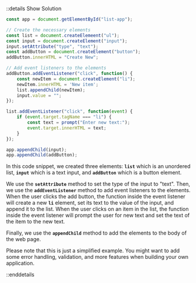 ::details Show Solution

```javascript
const app = document.getElementById("list-app");

// Create the necessary elements
const list = document.createElemeent("ul");
const input = document.createElement("input");
input.setAttribute("type", "text");
const addButton = document.createElement("button");
addButton.innerHTML = "Create New";

// Add event listeners to the elements
addButton.addEventListener("click", function() {
    const newItem = document.createElement("li");
    newItem.innerHTML = 'New item';
    list.appendChild(newItem);
    input.value = "";
});

list.addEventListener("click", function(event) {
    if (event.target.tagName === "li") {
        const text = prompt("Enter new text:");
        event.target.innerHTML = text;
    }
});

app.appendChild(input);
app.appendChild(addButton);
```

In this code snippet, we created three elements: **`list`** which is an unordered list, **`input`** which is a text input, and **`addButton`** which is a button element.

We use the **`setAttribute`** method to set the type of the input to "text". Then, we use the **`addEventListener`** method to add event listeners to the elements. When the user clicks the add button, the function inside the event listener will create a new **`li`** element, set its text to the value of the input, and append it to the list. When the user clicks on an item in the list, the function inside the event listener will prompt the user for new text and set the text of the item to the new text.

Finally, we use the **`appendChild`** method to add the elements to the body of the web page.

Please note that this is just a simplified example. You might want to add some error handling, validation, and more features when building your own application.

::enddetails